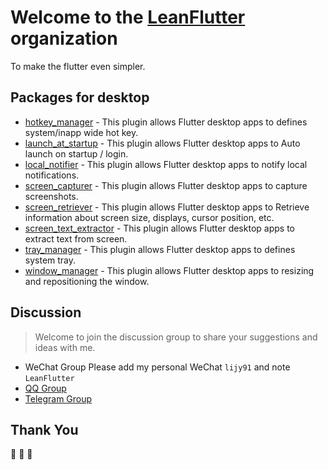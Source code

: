 # Welcome to the [LeanFlutter](https://leanflutter.org) organization

To make the flutter even simpler.

## Packages for desktop

- [hotkey_manager](https://github.com/leanflutter/hotkey_manager)               - This plugin allows Flutter desktop apps to defines system/inapp wide hot key.
- [launch_at_startup](https://github.com/leanflutter/launch_at_startup)         - This plugin allows Flutter desktop apps to Auto launch on startup / login.
- [local_notifier](https://github.com/leanflutter/local_notifier)               - This plugin allows Flutter desktop apps to notify local notifications.
- [screen_capturer](https://github.com/leanflutter/screen_capturer)             - This plugin allows Flutter desktop apps to capture screenshots.
- [screen_retriever](https://github.com/leanflutter/screen_retriever)           - This plugin allows Flutter desktop apps to Retrieve information about screen size, displays, cursor position, etc.
- [screen_text_extractor](https://github.com/leanflutter/screen_text_extractor) - This plugin allows Flutter desktop apps to extract text from screen.
- [tray_manager](https://github.com/leanflutter/tray_manager)                   - This plugin allows Flutter desktop apps to defines system tray.
- [window_manager](https://github.com/leanflutter/window_manager)               - This plugin allows Flutter desktop apps to resizing and repositioning the window.

## Discussion

> Welcome to join the discussion group to share your suggestions and ideas with me.

- WeChat Group Please add my personal WeChat `lijy91` and note `LeanFlutter`
- [QQ Group](https://jq.qq.com/?_wv=1027&k=e3kwRnnw)
- [Telegram Group](https://t.me/leanflutter)

## Thank You

🎉 🎉 🎉
